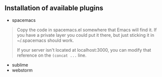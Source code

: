 ## Installation of available plugins

-  spacemacs
> Copy the code in spacemacs.el somewhere that Emacs will find it. If you have a
> private layer you could put it there, but just sticking it in
> ~/.spacemacs should work.
>
> If your server isn't located at localhost:3000, you can modify that
> reference on the `(concat ...` line.

-  sublime
-  webstorm